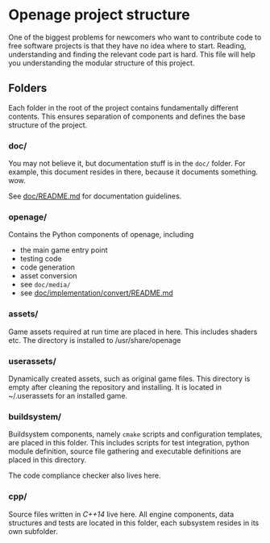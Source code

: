 # Openage project structure #

One of the biggest problems for newcomers who want to contribute code to free
software projects is that they have no idea where to start. Reading,
understanding and finding the relevant code part is hard. This file will help
you understanding the modular structure of this project.


## Folders ##

Each folder in the root of the project contains fundamentally different
contents. This ensures separation of components and defines the base structure
of the project.


### doc/ ###

You may not believe it, but documentation stuff is in the `doc/` folder. For
example, this document resides in there, because it documents something. wow.

See [doc/README.md](/doc/README.md) for documentation guidelines.


### openage/ ###

Contains the Python components of openage, including
 - the main game entry point
 - testing code
 - code generation
 - asset conversion
  - see `doc/media/`
  - see [doc/implementation/convert/README.md](/doc/implementation/convert/README.md)


### assets/ ###

Game assets required at run time are placed in here.
This includes shaders etc.
The directory is installed to /usr/share/openage


### userassets/ ###


Dynamically created assets, such as original game files.
This directory is empty after cleaning the repository and installing.
It is located in ~/.userassets for an installed game.


### buildsystem/ ###


Buildsystem components, namely `cmake` scripts and configuration templates,
are placed in this folder. This includes scripts for test integration, python
module definition, source file gathering and executable definitions are placed
in this directory.

The code compliance checker also lives here.


### cpp/ ###

Source files written in *C++14* live here.
All engine components, data structures and tests are located in this folder,
each subsystem resides in its own subfolder.
